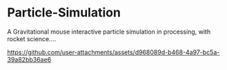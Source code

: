 # Particle-Simulation
A Gravitational mouse interactive particle simulation in processing, with rocket science....


https://github.com/user-attachments/assets/d968089d-b468-4a97-bc5a-39a82bb36ae6

